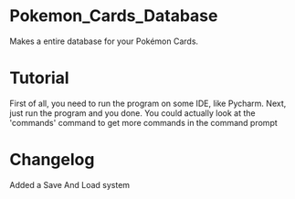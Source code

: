 # Pokemon_Cards_Database
Makes a entire database for your Pokémon Cards.
# Tutorial
First of all, you need to run the program on some IDE, like Pycharm.
Next, just run the program
and you done.
You could actually look at the 'commands' command to get more commands in the command prompt
# Changelog
Added a Save And Load system
